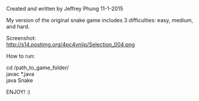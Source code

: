 Created and written by Jeffrey Phung 11-1-2015  

My version of the original snake game includes 3 difficulties: easy, medium,
and hard.  

Screenshot:  
http://s14.postimg.org/4pc4vniip/Selection_004.png  
  
How to run:  

cd /path_to_game_folder/  
javac *.java  
java Snake  
  
ENJOY! :)
